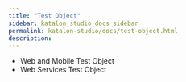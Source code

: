 ```yaml
---
title: "Test Object" 
sidebar: katalon_studio_docs_sidebar
permalink: katalon-studio/docs/test-object.html 
description: 
---
```

*   Web and Mobile Test Object
*   Web Services Test Object